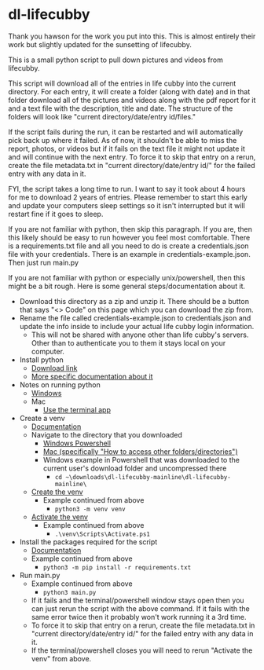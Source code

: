 # dl-lifecubby
Thank you hawson for the work you put into this. This is almost entirely their work but slightly updated for the sunsetting of lifecubby.

This is a small python script to pull down pictures and videos from lifecubby.

This script will download all of the entries in life cubby into the current directory. For each entry, it will create a folder (along with date) and in that folder download all of the pictures and videos along with the pdf report for it and a text file with the description, title and date. The structure of the folders will look like "current directory/date/entry id/files."

If the script fails during the run, it can be restarted and will automatically pick back up where it failed. As of now, it shouldn't be able to miss the report, photos, or videos but if it fails on the text file it might not update it and will continue with the next entry. To force it to skip that entry on a rerun, create the file metadata.txt in "current directory/date/entry id/" for the failed entry with any data in it.

FYI, the script takes a long time to run. I want to say it took about 4 hours for me to download 2 years of entries. Please remember to start this early and update your computers sleep settings so it isn't interrupted but it will restart fine if it goes to sleep.

If you are not familiar with python, then skip this paragraph. If you are, then this likely should be easy to run however you feel most comfortable. There is a requirements.txt file and all you need to do is create a credentials.json file with your credentials. There is an example in credentials-example.json. Then just run main.py

If you are not familiar with python or especially unix/powershell, then this might be a bit rough. Here is some general steps/documentation about it.
* Download this directory as a zip and unzip it. There should be a button that says "<> Code" on this page which you can download the zip from.
* Rename the file called credentials-example.json to credentials.json and update the info inside to include your actual life cubby login information.
    * This will not be shared with anyone other than life cubby's servers. Other than to authenticate you to them it stays local on your computer.
* Install python
    * [Download link](https://www.python.org/downloads/)
    * [More specific documentation about it](https://wiki.python.org/moin/BeginnersGuide/Download)
* Notes on running python
    * [Windows](https://docs.python.org/3/faq/windows.html#how-do-i-run-a-python-program-under-windows)
    * Mac
        * [Use the terminal app](https://support.apple.com/guide/terminal/welcome/mac)
* Create a venv
    * [Documentation](https://docs.python.org/3/library/venv.html)
    * Navigate to the directory that you downloaded
        * [Windows Powershell](https://learn.microsoft.com/en-us/windows-server/administration/windows-commands/cd)
        * [Mac (specifically "How to access other folders/directories")](https://www.macworld.com/article/221277/command-line-navigating-files-folders-mac-terminal.html)
        * Windows example in Powershell that was downloaded to the current user's download folder and uncompressed there
            *  ```cd ~\downloads\dl-lifecubby-mainline\dl-lifecubby-mainline\```
    * [Create the venv](https://docs.python.org/3/library/venv.html#creating-virtual-environments)
        * Example continued from above
            * ```python3 -m venv venv```
    * [Activate the venv](https://docs.python.org/3/library/venv.html#how-venvs-work)
        * Example continued from above
            * ```.\venv\Scripts\Activate.ps1```
* Install the packages required for the script
    * [Documentation](https://packaging.python.org/en/latest/guides/installing-using-pip-and-virtual-environments/#using-a-requirements-file)
    * Example continued from above
        * ```python3 -m pip install -r requirements.txt```
* Run main.py
    * Example continued from above
        * ```python3 main.py```
    * If it fails and the terminal/powershell window stays open then you can just rerun the script with the above command. If it fails with the same error twice then it probably won't work running it a 3rd time.
    * To force it to skip that entry on a rerun, create the file metadata.txt in "current directory/date/entry id/" for the failed entry with any data in it.
    * If the terminal/powershell closes you will need to rerun "Activate the venv" from above.